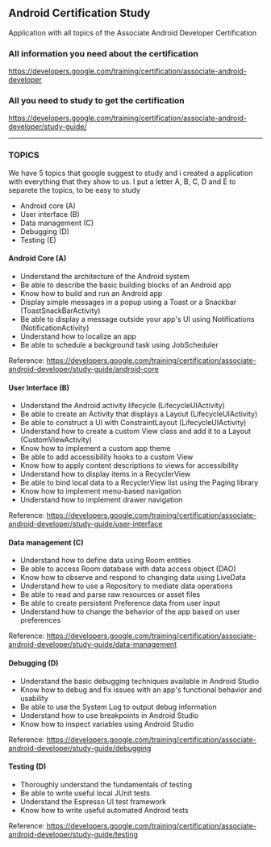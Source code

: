 ## Android Certification Study
Application with all topics of the Associate Android Developer Certification

### All information you need about the certification
https://developers.google.com/training/certification/associate-android-developer

### All you need to study to get the certification
https://developers.google.com/training/certification/associate-android-developer/study-guide/

------------------------------------------------------------------------------------------------------------------------------
### TOPICS 
We have 5 topics that google suggest to study and i created a application with everything that they show to us.
I put a letter A, B, C, D and E to separete the topics, to be easy to study

+ Android core (A)
+ User interface (B)
+ Data management (C)
+ Debugging (D)
+ Testing (E)

#### Android Core (A)
+ Understand the architecture of the Android system
+ Be able to describe the basic building blocks of an Android app
+ Know how to build and run an Android app
+ Display simple messages in a popup using a Toast or a Snackbar (ToastSnackBarActivity)
+ Be able to display a message outside your app's UI using Notifications (NotificationActivity)
+ Understand how to localize an app
+ Be able to schedule a background task using JobScheduler

Reference:
https://developers.google.com/training/certification/associate-android-developer/study-guide/android-core

#### User Interface (B)
+ Understand the Android activity lifecycle (LifecycleUIActivity)
+ Be able to create an Activity that displays a Layout (LifecycleUIActivity)
+ Be able to construct a UI with ConstraintLayout (LifecycleUIActivity) 
+ Understand how to create a custom View class and add it to a Layout (CustomViewActivity)
+ Know how to implement a custom app theme
+ Be able to add accessibility hooks to a custom View
+ Know how to apply content descriptions to views for accessibility
+ Understand how to display items in a RecyclerView
+ Be able to bind local data to a RecyclerView list using the Paging library
+ Know how to implement menu-based navigation
+ Understand how to implement drawer navigation

Reference:
https://developers.google.com/training/certification/associate-android-developer/study-guide/user-interface

#### Data management (C)
+ Understand how to define data using Room entities
+ Be able to access Room database with data access object (DAO)
+ Know how to observe and respond to changing data using LiveData
+ Understand how to use a Repository to mediate data operations
+ Be able to read and parse raw resources or asset files
+ Be able to create persistent Preference data from user input
+ Understand how to change the behavior of the app based on user preferences

Reference: 
https://developers.google.com/training/certification/associate-android-developer/study-guide/data-management

#### Debugging (D)
+ Understand the basic debugging techniques available in Android Studio
+ Know how to debug and fix issues with an app's functional behavior and usability
+ Be able to use the System Log to output debug information
+ Understand how to use breakpoints in Android Studio
+ Know how to inspect variables using Android Studio

Reference: 
https://developers.google.com/training/certification/associate-android-developer/study-guide/debugging

#### Testing (D)
+ Thoroughly understand the fundamentals of testing
+ Be able to write useful local JUnit tests
+ Understand the Espresso UI test framework
+ Know how to write useful automated Android tests

Reference: 
https://developers.google.com/training/certification/associate-android-developer/study-guide/testing


